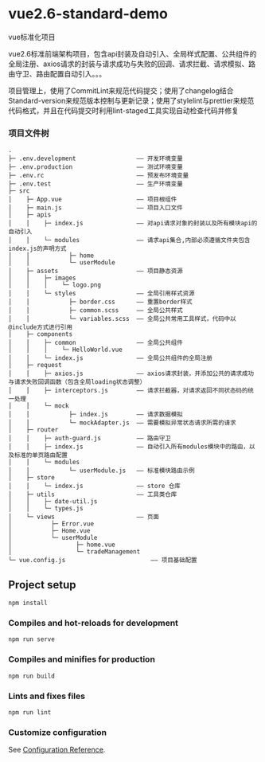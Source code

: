 # vue2.6-standard-demo
vue标准化项目

vue2.6标准前端架构项目，包含api封装及自动引入、全局样式配置、公共组件的全局注册、axios请求的封装与请求成功与失败的回调、请求拦截、请求模拟、路由守卫、路由配置自动引入。。。

项目管理上，使用了CommitLint来规范代码提交；使用了changelog结合Standard-version来规范版本控制与更新记录；使用了stylelint与prettier来规范代码格式，并且在代码提交时利用lint-staged工具实现自动检查代码并修复

### 项目文件树
```
.
├─ .env.development                 —— 开发环境变量
├─ .env.production                  —— 测试环境变量
├─ .env.rc                          —— 预发布环境变量
├─ .env.test                        —— 生产环境变量
├─ src
│    ├─ App.vue                     —— 项目根组件
│    ├─ main.js                     —— 项目入口文件
│    ├─ apis
│    │    ├─ index.js               —— 对api请求对象的封装以及所有模块api的自动引入
│    │    └─ modules                —— 请求api集合,内部必须遵循文件夹包含index.js的声明方式
│    │           ├─ home
│    │           └─ userModule
│    ├─ assets                      —— 项目静态资源
│    │    ├─ images
│    │    │    └─ logo.png
│    │    └─ styles                 —— 全局引用样式资源
│    │           ├─ border.css      —— 重置border样式
│    │           ├─ common.scss     —— 全局公共样式
│    │           └─ variables.scss  —— 全局公共常用工具样式，代码中以@include方式进行引用
│    ├─ components
│    │    ├─ common                 —— 全局公共组件
│    │    │    └─ HelloWorld.vue
│    │    └─ index.js               —— 全局公共组件的全局注册
│    ├─ request
│    │    ├─ axios.js               —— axios请求封装，并添加公共的请求成功与请求失败回调函数（包含全局loading状态调整）
│    │    ├─ interceptors.js        —— 请求拦截器，对请求返回不同状态码的统一处理
│    │    └─ mock                       
│    │           ├─ index.js        —— 请求数据模拟
│    │           └─ mockAdapter.js  —— 需要模拟异常状态请求所需的请求
│    ├─ router
│    │    ├─ auth-guard.js          —— 路由守卫
│    │    ├─ index.js               —— 自动引入所有modules模块中的路由，以及标准的单页路由配置
│    │    └─ modules              
│    │           └─ userModule.js   —— 标准模块路由示例
│    ├─ store
│    │    └─ index.js               —— store 仓库
│    ├─ utils                       —— 工具类仓库
│    │    ├─ date-util.js
│    │    └─ types.js
│    └─ views                       —— 页面
│           ├─ Error.vue
│           ├─ Home.vue
│           └─ userModule
│                  ├─ home.vue
│                  └─ tradeManagement
└─ vue.config.js                        —— 项目基础配置

```
## Project setup
```
npm install
```

### Compiles and hot-reloads for development
```
npm run serve
```

### Compiles and minifies for production
```
npm run build
```

### Lints and fixes files
```
npm run lint
```

### Customize configuration
See [Configuration Reference](https://cli.vuejs.org/config/).
